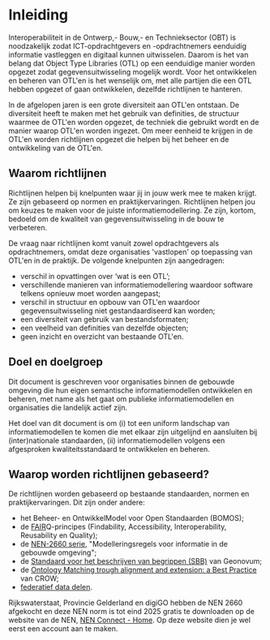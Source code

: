 # Inleiding

Interoperabiliteit in de Ontwerp,- Bouw,- en Technieksector (OBT) is noodzakelijk zodat ICT-opdrachtgevers en -opdrachtnemers eenduidig informatie vastleggen en digitaal kunnen uitwisselen. Daarom is het van belang dat Object Type Libraries (OTL) op een eenduidige manier worden opgezet zodat gegevensuitwisseling mogelijk wordt. Voor het ontwikkelen en beheren van OTL'en is het wenselijk om, met alle partijen die een OTL hebben opgezet of gaan ontwikkelen, dezelfde richtlijnen te hanteren.

In de afgelopen jaren is een grote diversiteit aan OTL'en ontstaan. De diversiteit heeft te maken met het gebruik van definities, de structuur waarmee de OTL'en worden opgezet, de techniek die gebruikt wordt en de manier waarop OTL'en worden ingezet. Om meer eenheid te krijgen in de OTL'en worden richtlijnen opgezet die helpen bij het beheer en de ontwikkeling van de OTL'en.

## Waarom richtlijnen
Richtlijnen helpen bij knelpunten waar jij in jouw werk mee te maken krijgt. Ze zijn gebaseerd op normen en praktijkervaringen. Richtlijnen helpen jou om keuzes te maken voor de juiste informatiemodellering. Ze zijn, kortom, bedoeld om de kwaliteit van gegevensuitwisseling in de bouw te verbeteren.

De vraag naar richtlijnen komt vanuit zowel opdrachtgevers als opdrachtnemers, omdat deze organisaties 'vastlopen' op toepassing van OTL'en in de praktijk. De volgende knelpunten zijn aangedragen:
- verschil in opvattingen over ‘wat is een OTL’;
- verschillende manieren van informatiemodellering waardoor software telkens opnieuw moet worden aangepast;
- verschil in structuur en opbouw van OTL'en waardoor gegevensuitwisseling niet gestandaardiseerd kan worden;
- een diversiteit van gebruik van bestandsformaten;
- een veelheid van definities van dezelfde objecten;
- geen inzicht en overzicht van bestaande OTL'en.

## Doel en doelgroep
Dit document is geschreven voor organisaties binnen de gebouwde omgeving die hun eigen semantische informatiemodellen ontwikkelen en beheren, met name als het gaat om publieke informatiemodellen en organisaties die landelijk actief zijn.

Het doel van dit document is om (i) tot een uniform landschap van informatiemodellen te komen die met elkaar zijn uitgelijnd en aansluiten bij (inter)nationale standaarden, (ii) informatiemodellen volgens een afgesproken kwaliteitsstandaard te ontwikkelen en beheren.

## Waarop worden richtlijnen gebaseerd?
De richtlijnen worden gebaseerd op bestaande standaarden, normen en praktijkervaringen. Dit zijn onder andere:
- het Beheer- en OntwikkelModel voor Open Standaarden (BOMOS);
- de <a href="https://www.go-fair.org/fair-principles/">FAIR</a>Q-principes (Findability, Accessibility, Interoperability, Reusability en Quality);
- de <a href="https://www.nen.nl/modellering-integratie-en-interoperabiliteit-van-informatie-in-de-gebouwde-omgeving-en-procesindustrie">NEN-2660 serie</a>, "Modelleringsregels voor informatie in de gebouwde omgeving";
- de <a href="https://profielstelselcatalogus.pldn.nl/">Standaard voor het beschrijven van begrippen (SBB)</a> van Geonovum;
- de <a href="https://docs.crow.nl/ontology-alignment/whitepaper/">Ontology Matching trough alignment and extension: a Best Practice</a> van CROW;
- <a href="https://www.digigo.nu/digitaal-stelsel/waarom-dsgo">federatief data delen</a>.

Rijkswaterstaat, Provincie Gelderland en digiGO hebben de NEN 2660 afgekocht en deze NEN norm is tot eind 2025 gratis te downloaden op de website van de NEN, <a href="https://urldefense.com/v3/__https://connect.nen.nl/Home/Detail__;!!NFFV0PM8bbqw!M5JuU5t0-AzxNzYr1PWA33tQIbT0IAFveLFdgD24P66VGyfZjurAmpzO2mWRs4Rc_B1BtfGe_fAWwVKIUU-TlKVXS0RZtntAGvtxKpM$">NEN Connect - Home</a>. Op deze website dien je wel eerst een account aan te maken. 

<!-- ## Status van dit document

Deze richtlijnen worden opgesteld omdat organisatie in Ontwerp,- Bouw,- en Technieksector (OBT) bij digiGO hebben aangegeven dat er veel discussie is 
over de ontwikkeling en toepassing van Object Type Libraries (OTL'en). Ook hebben meerdere organisaties aangegeven 'vast te lopen' bij het gebruik van OTL'en. 

De vorm en inhoud van OTL’en zijn nog niet in een standaard vastgelegd, ook is er geen landelijke organisatie die de verantwoordelijkheid neemt voor het juist en eenduidig ontwikkelen van OTL’en. Vanuit digiGO vinden we het belangrijk om, samen andere met organisaties, gegevensuitwisseling in de bouwsector te realiseren. Daarom wil digiGO het proces faciliteren om te komen tot eenduidige OTL’en in de bouwsector.

De inhoud en inrichting van dit document wordt in de loop van de tijd gewijzigd en aangepast naargelang de ervaringen en praktijktoepassingen in de OBT. Op het moment dat deze richtlijnen stabiel, gedragen en algemeen geaccepteerd zijn, dan zullen deze richtlijnen aangeboden worden aan het afsprakenstelsel DSGO.

Bij de opzet van deze richtlijnen gaan we uit van 'collectieve intelligentie' ('wisdom of the crowd'). Dit betekent dat expertise uit de sector gewenst is om tot betere resultaten te komen. Met een relatief kleine, losse bijdrage kun  je al meedoen en zijn we 'samen slimmer'. Je doet mee door voorstellen in te dienen om de richtlijnen te verbeteren. -->

<!-- GitHub Issues wordt gebruikt voor de discussie van dit document. Eén issue per onderwerp vereenvoudigt de verwerking. -->